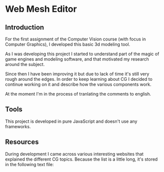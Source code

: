 # Web Mesh Editor

## Introduction

For the first assignment of the Computer Vision course (with focus in Computer Graphics), I developed this basic 3d modeling tool. 

As I was developing this project I started to understand part of the magic of game engines and modeling software, and that motivated my research around the subject.

Since then I have been improving it but due to lack of time it's still very rough around the edges. In order to keep learning about CG I decided to continue working on it and describe how the various components work. 

At the moment I'm in the process of tranlating the comments to english.

## Tools

This project is developed in pure JavaScript and doesn't use any frameworks.

## Resources

During development I came across various interesting websites that explained the different CG topics. Because the list is a little long, it's stored in the following text file: 









